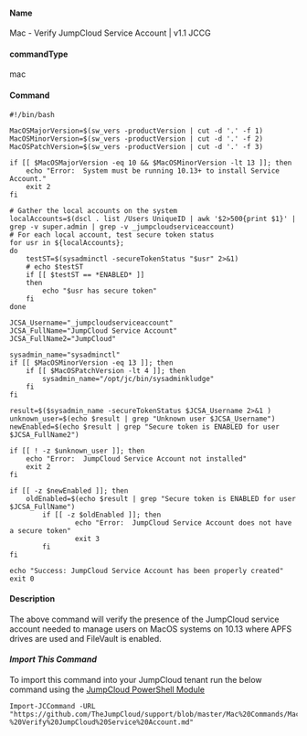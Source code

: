#### Name

Mac - Verify JumpCloud Service Account | v1.1 JCCG 

#### commandType

mac

#### Command

```
#!/bin/bash

MacOSMajorVersion=$(sw_vers -productVersion | cut -d '.' -f 1)
MacOSMinorVersion=$(sw_vers -productVersion | cut -d '.' -f 2)
MacOSPatchVersion=$(sw_vers -productVersion | cut -d '.' -f 3)

if [[ $MacOSMajorVersion -eq 10 && $MacOSMinorVersion -lt 13 ]]; then
    echo "Error:  System must be running 10.13+ to install Service Account."
    exit 2
fi

# Gather the local accounts on the system
localAccounts=$(dscl . list /Users UniqueID | awk '$2>500{print $1}' | grep -v super.admin | grep -v _jumpcloudserviceaccount)
# For each local account, test secure token status
for usr in ${localAccounts};
do
    testST=$(sysadminctl -secureTokenStatus "$usr" 2>&1)
    # echo $testST
    if [[ $testST == *ENABLED* ]]
    then
        echo "$usr has secure token"
    fi
done

JCSA_Username="_jumpcloudserviceaccount"
JCSA_FullName="JumpCloud Service Account"
JCSA_FullName2="JumpCloud"

sysadmin_name="sysadminctl"
if [[ $MacOSMinorVersion -eq 13 ]]; then
    if [[ $MacOSPatchVersion -lt 4 ]]; then
        sysadmin_name="/opt/jc/bin/sysadminkludge"
    fi
fi

result=$($sysadmin_name -secureTokenStatus $JCSA_Username 2>&1 )
unknown_user=$(echo $result | grep "Unknown user $JCSA_Username")
newEnabled=$(echo $result | grep "Secure token is ENABLED for user $JCSA_FullName2")

if [[ ! -z $unknown_user ]]; then
    echo "Error:  JumpCloud Service Account not installed"
    exit 2
fi

if [[ -z $newEnabled ]]; then
    oldEnabled=$(echo $result | grep "Secure token is ENABLED for user $JCSA_FullName")
        if [[ -z $oldEnabled ]]; then
                echo "Error:  JumpCloud Service Account does not have a secure token"
                exit 3
        fi
fi

echo "Success: JumpCloud Service Account has been properly created"
exit 0
```

#### Description

The above command will verify the presence of the JumpCloud service account needed to manage users on MacOS systems on 10.13 where APFS drives are used and FileVault is enabled. 

#### *Import This Command*

To import this command into your JumpCloud tenant run the below command using the [JumpCloud PowerShell Module](https://github.com/TheJumpCloud/support/wiki/Installing-the-JumpCloud-PowerShell-Module)

```
Import-JCCommand -URL "https://github.com/TheJumpCloud/support/blob/master/Mac%20Commands/Mac%20-%20Verify%20JumpCloud%20Service%20Account.md"
```
